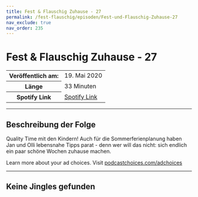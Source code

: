 ```yaml
---
title: Fest & Flauschig Zuhause - 27
permalink: /fest-flauschig/episoden/Fest-und-Flauschig-Zuhause-27
nav_exclude: true
nav_order: 235
---
```


# Fest & Flauschig Zuhause - 27
<table class="resp-table dcf-table dcf-table-responsive dcf-table-bordered dcf-table-striped dcf-w-100%">
                    <tbody>
                        <tr>
                            <th scope="row">Veröffentlich am:</th>
                            <td data-label="Veröffentlich am:">19. Mai 2020</td>
                        </tr>
                        <tr>
                            <th scope="row">Länge </th>
                            <td data-label="Länge ">33 Minuten</td>
                        </tr><tr>
                                <th scope="row">Spotify Link</th>
                                <td data-label="Spotify Link"><a href="https://open.spotify.com/episode/35KXgr0EY1uAxWA7yUCTXF">Spotify Link</a></td>
                            </tr></tbody>
                </table>

***

## Beschreibung der Folge

<div>
<p>Quality Time mit den Kindern! Auch für die Sommerferienplanung haben Jan und Olli lebensnahe Tipps parat - denn wer will das nicht: sich endlich ein paar schöne Wochen zuhause machen.</p><p> </p><p>Learn more about your ad choices. Visit <a href="https://podcastchoices.com/adchoices">podcastchoices.com/adchoices</a></p>  
</div>

***

## Keine Jingles gefunden